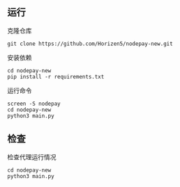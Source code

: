 ## 运行
克隆仓库
```
git clone https://github.com/Horizen5/nodepay-new.git
```
安装依赖
```
cd nodepay-new
pip install -r requirements.txt
```
运行命令
```
screen -S nodepay
cd nodepay-new
python3 main.py
```
## 检查
检查代理运行情况
```
cd nodepay-new
python3 main.py
```
